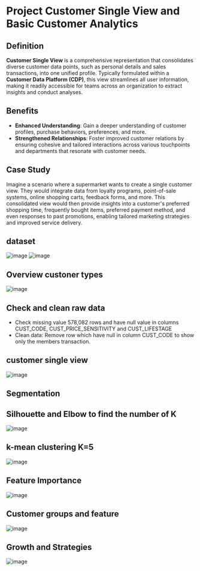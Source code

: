 
# Project Customer Single View and Basic Customer Analytics

## Definition
**Customer Single View** is a comprehensive representation that consolidates diverse customer data points, such as personal details and sales transactions, into one unified profile.
Typically formulated within a **Customer Data Platform (CDP)**, this view streamlines all user information, making it readily accessible for teams across an organization to extract insights and conduct analyses.

## Benefits
- **Enhanced Understanding**: Gain a deeper understanding of customer profiles, purchase behaviors, preferences, and more.
- **Strengthened Relationships**: Foster improved customer relations by ensuring cohesive and tailored interactions across various touchpoints and departments that resonate with customer needs.

## Case Study
Imagine a scenario where a supermarket wants to create a single customer view. They would integrate data from loyalty programs, point-of-sale systems, online shopping carts, feedback forms, and more. This consolidated view would then provide insights into a customer's preferred shopping time, frequently bought items, preferred payment method, and even responses to past promotions, enabling tailored marketing strategies and improved service delivery.

## dataset
![image](https://github.com/Hakulani/CustomerAnalytics/assets/61573397/b8701f03-53c1-4fe6-8f98-1456efcde868)
![image](https://github.com/Hakulani/CustomerAnalytics/assets/61573397/275ad70d-05bb-4961-b770-d84acad110cd)

## Overview custoner types
![image](https://github.com/Hakulani/CustomerAnalytics/assets/61573397/07433794-1ba3-428d-bb53-9a68db348e49)

## Check and clean raw data
- Check missing value 578,082 rows and have null value in columns CUST_CODE, CUST_PRICE_SENSITIVITY and CUST_LIFESTAGE
- Clean data: Remove row which have null in column CUST_CODE to show only the members transaction.

## customer single view
![image](https://github.com/Hakulani/CustomerAnalytics/assets/61573397/a7b02b30-a375-4da0-a258-14a4da032e73)
## Segmentation

## Silhouette and Elbow to find the number of K 
![image](https://github.com/Hakulani/CustomerAnalytics/assets/61573397/88bca12b-80e5-4cc6-87e1-13fc925c54ef)

## k-mean clustering  K=5
![image](https://github.com/Hakulani/CustomerAnalytics/assets/61573397/13853d5d-3e15-49ff-9dde-e9a113feb4cb)

## Feature Importance
![image](https://github.com/Hakulani/CustomerAnalytics/assets/61573397/4cddc5f1-c853-4236-ade8-a6f419404cc1)

## Customer groups and feature 
![image](https://github.com/Hakulani/CustomerAnalytics/assets/61573397/179f84e4-f51e-454f-b2c5-d422490436b7)

## Growth and Strategies
![image](https://github.com/Hakulani/CustomerAnalytics/assets/61573397/3849af07-b13f-4d80-81e1-2a19c05fba5d)

